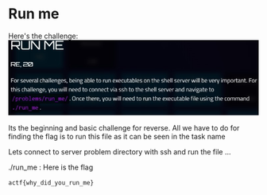 # Run me

Here's the challenge:
![](https://github.com/mali44/CTF-Write-ups/blob/master/2018-03-21-angstromctf/rev_runme/run_me.jpg?raw=true)

Its the beginning and basic challenge for reverse. All we have to do for finding  the flag  is to run this file as it can be seen in the task name 

Lets connect to server problem directory with ssh and run the file ...

./run_me : 
Here is the flag
```
actf{why_did_you_run_me}
```
